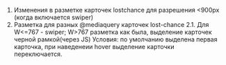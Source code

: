 1. Изменения в разметке карточек lostchance для разрешения <900px (когда включается swiper)
2. Разметка для разных @mediaquery карточек lost-chance
2.1. Для W<=767 - swiper;  W>767 разметка как была, выделение карточек черной рамкой(через JS) 
Условия: по умолчанию выделена первая карточка, при наведенеии hover выделение карточки переключается.
